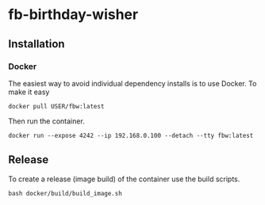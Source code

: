 # fb-birthday-wisher

## Installation
### Docker
The easiest way to avoid individual dependency installs is to use Docker. To make it easy
```
docker pull USER/fbw:latest
```
Then run the container.
```
docker run --expose 4242 --ip 192.168.0.100 --detach --tty fbw:latest
```

## Release
To create a release (image build) of the container use the build scripts.
```
bash docker/build/build_image.sh
```